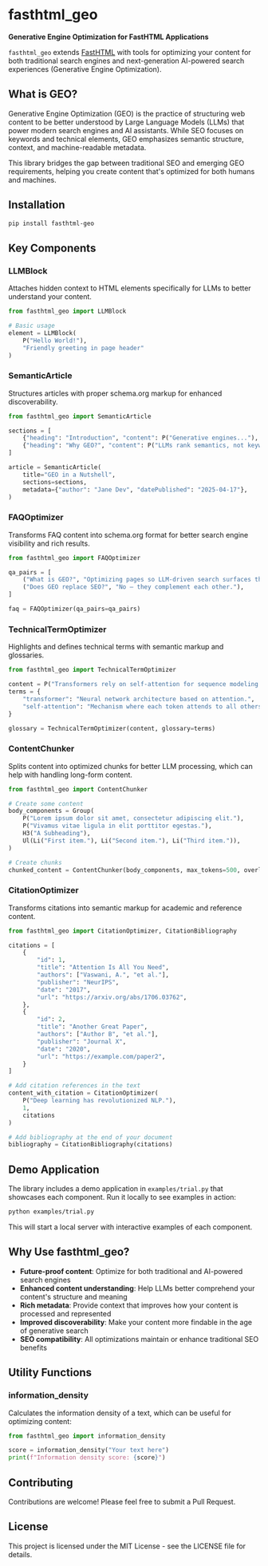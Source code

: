 # fasthtml_geo

**Generative Engine Optimization for FastHTML Applications**

`fasthtml_geo` extends [FastHTML](https://github.com/fasthtml/fasthtml) with tools for optimizing your content for both traditional search engines and next-generation AI-powered search experiences (Generative Engine Optimization).

## What is GEO?

Generative Engine Optimization (GEO) is the practice of structuring web content to be better understood by Large Language Models (LLMs) that power modern search engines and AI assistants. While SEO focuses on keywords and technical elements, GEO emphasizes semantic structure, context, and machine-readable metadata.

This library bridges the gap between traditional SEO and emerging GEO requirements, helping you create content that's optimized for both humans and machines.

## Installation

```bash
pip install fasthtml-geo
```

## Key Components

### LLMBlock

Attaches hidden context to HTML elements specifically for LLMs to better understand your content.

```python
from fasthtml_geo import LLMBlock

# Basic usage
element = LLMBlock(
    P("Hello World!"), 
    "Friendly greeting in page header"
)
```

### SemanticArticle

Structures articles with proper schema.org markup for enhanced discoverability.

```python
from fasthtml_geo import SemanticArticle

sections = [
    {"heading": "Introduction", "content": P("Generative engines..."), "level": 2},
    {"heading": "Why GEO?", "content": P("LLMs rank semantics, not keywords."), "level": 2},
]

article = SemanticArticle(
    title="GEO in a Nutshell",
    sections=sections,
    metadata={"author": "Jane Dev", "datePublished": "2025-04-17"},
)
```

### FAQOptimizer

Transforms FAQ content into schema.org format for better search engine visibility and rich results.

```python
from fasthtml_geo import FAQOptimizer

qa_pairs = [
    ("What is GEO?", "Optimizing pages so LLM-driven search surfaces them."),
    ("Does GEO replace SEO?", "No – they complement each other."),
]

faq = FAQOptimizer(qa_pairs=qa_pairs)
```

### TechnicalTermOptimizer

Highlights and defines technical terms with semantic markup and glossaries.

```python
from fasthtml_geo import TechnicalTermOptimizer

content = P("Transformers rely on self-attention for sequence modeling.")
terms = {
    "transformer": "Neural network architecture based on attention.",
    "self-attention": "Mechanism where each token attends to all others.",
}

glossary = TechnicalTermOptimizer(content, glossary=terms)
```

### ContentChunker

Splits content into optimized chunks for better LLM processing, which can help with handling long-form content.

```python
from fasthtml_geo import ContentChunker

# Create some content
body_components = Group(
    P("Lorem ipsum dolor sit amet, consectetur adipiscing elit."),
    P("Vivamus vitae ligula in elit porttitor egestas."),
    H3("A Subheading"),
    Ul(Li("First item."), Li("Second item."), Li("Third item.")),
)

# Create chunks
chunked_content = ContentChunker(body_components, max_tokens=500, overlap=50)
```

### CitationOptimizer

Transforms citations into semantic markup for academic and reference content.

```python
from fasthtml_geo import CitationOptimizer, CitationBibliography

citations = [
    {
        "id": 1,
        "title": "Attention Is All You Need",
        "authors": ["Vaswani, A.", "et al."],
        "publisher": "NeurIPS",
        "date": "2017",
        "url": "https://arxiv.org/abs/1706.03762",
    },
    {
        "id": 2,
        "title": "Another Great Paper",
        "authors": ["Author B", "et al."],
        "publisher": "Journal X",
        "date": "2020",
        "url": "https://example.com/paper2",
    }
]

# Add citation references in the text
content_with_citation = CitationOptimizer(
    P("Deep learning has revolutionized NLP."), 
    1, 
    citations
)

# Add bibliography at the end of your document
bibliography = CitationBibliography(citations)
```

## Demo Application

The library includes a demo application in `examples/trial.py` that showcases each component. Run it locally to see examples in action:

```bash
python examples/trial.py
```

This will start a local server with interactive examples of each component.

## Why Use fasthtml_geo?

- **Future-proof content**: Optimize for both traditional and AI-powered search engines
- **Enhanced content understanding**: Help LLMs better comprehend your content's structure and meaning
- **Rich metadata**: Provide context that improves how your content is processed and represented
- **Improved discoverability**: Make your content more findable in the age of generative search
- **SEO compatibility**: All optimizations maintain or enhance traditional SEO benefits

## Utility Functions

### information_density

Calculates the information density of a text, which can be useful for optimizing content:

```python
from fasthtml_geo import information_density

score = information_density("Your text here")
print(f"Information density score: {score}")
```

## Contributing

Contributions are welcome! Please feel free to submit a Pull Request.

## License

This project is licensed under the MIT License - see the LICENSE file for details.